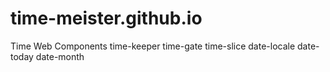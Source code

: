 # time-meister.github.io
Time Web Components time-keeper time-gate time-slice date-locale date-today date-month
